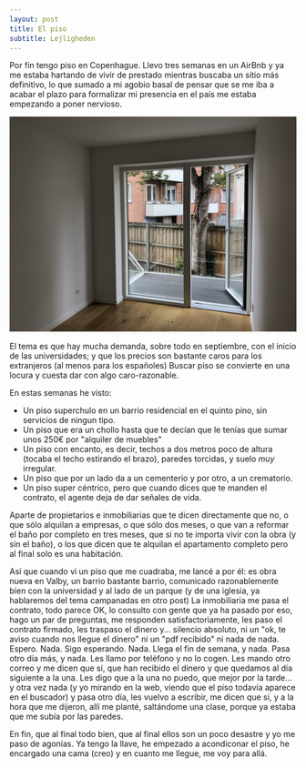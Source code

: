 ```yaml
---
layout: post
title: El piso
subtitle: Lejligheden
---
```

Por fin tengo piso en Copenhague. Llevo tres semanas en un AirBnb y ya me estaba hartando de vivir de prestado mientras buscaba un sitio más definitivo, lo que sumado a mi agobio basal de pensar que se me iba a acabar el plazo para formalizar mi presencia en el país me estaba empezando a poner nervioso.

![terraza al patio trasero](/img/0021.JPG)

El tema es que hay mucha demanda, sobre todo en septiembre, con el inicio de las universidades; y que los precios son bastante caros para los extranjeros (al menos para los españoles) Buscar piso se convierte en una locura y cuesta dar con algo caro-razonable. 

En estas semanas he visto:

* Un piso superchulo en un barrio residencial en el quinto pino, sin servicios de ningun tipo.
* Un piso que era un chollo hasta que te decían que le tenías que sumar unos 250€ por "alquiler de muebles" 
* Un piso con encanto, es decir, techos a dos metros poco de altura (tocaba el techo estirando el brazo), paredes torcidas, y suelo _muy_ irregular.
* Un piso que por un lado da a un cementerio y por otro, a un crematorio.
* Un piso super céntrico, pero que cuando dices que te manden el contrato, el agente deja de dar señales de vida.

Aparte de propietarios e inmobiliarias que te dicen directamente que no, o que sólo alquilan a empresas, o que sólo dos meses, o que van a reformar el baño por completo en tres meses, que si no te importa vivir con la obra (y sin el baño), o los que dicen que te alquilan el apartamento completo pero al final solo es una habitación.

Así que cuando vi un piso que me cuadraba, me lancé a por él: es obra nueva en Valby, un barrio bastante barrio, comunicado razonablemente bien con la universidad y al lado de un parque (y de una iglesia, ya hablaremos del tema campanadas en otro post) La inmobiliaria me pasa el contrato, todo parece OK, lo consulto con gente que ya ha pasado por eso, hago un par de preguntas, me responden satisfactoriamente, les paso el contrato firmado, les traspaso el dinero y... silencio absoluto, ni un "ok, te aviso cuando nos llegue el dinero" ni un "pdf recibido" ni nada de nada. Espero. Nada. Sigo esperando. Nada. Llega el fin de semana, y nada. Pasa otro día más, y nada. Les llamo por teléfono y no lo cogen. Les mando otro correo y me dicen que sí, que han recibido el dinero y que quedamos al día siguiente a la una. Les digo que a la una no puedo, que mejor por la tarde... y otra vez nada (y yo mirando en la web, viendo que el piso todavía aparece en el buscador) y pasa otro día, les vuelvo a escribir, me dicen que sí, y a la hora que me dijeron, allí me planté, saltándome una clase, porque ya estaba que me subía por las paredes.

En fin, que al final todo bien, que al final ellos son un poco desastre y yo me paso de agonías. Ya tengo la llave, he empezado a acondiconar el piso, he encargado una cama (creo) y en cuanto me llegue, me voy para allá.
